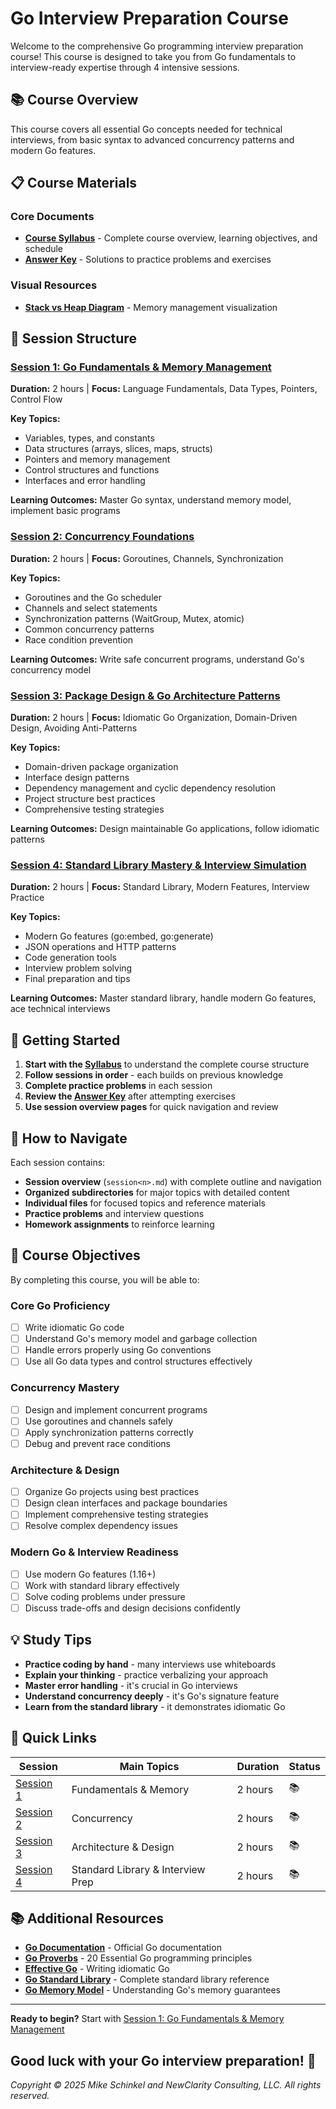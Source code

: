 # Go Interview Preparation Course

Welcome to the comprehensive Go programming interview preparation course! This course is designed to take you from Go fundamentals to interview-ready expertise through 4 intensive sessions.

## 📚 Course Overview

This course covers all essential Go concepts needed for technical interviews, from basic syntax to advanced concurrency patterns and modern Go features.

## 📋 Course Materials

### Core Documents
- **[Course Syllabus](./syllabus.md)** - Complete course overview, learning objectives, and schedule
- **[Answer Key](./answer_key.md)** - Solutions to practice problems and exercises

### Visual Resources
- **[Stack vs Heap Diagram](images/stack-vs-heap.png)** - Memory management visualization

## 🎯 Session Structure

### [Session 1: Go Fundamentals & Memory Management](./session1/session1.md)
**Duration:** 2 hours | **Focus:** Language Fundamentals, Data Types, Pointers, Control Flow

**Key Topics:**
- Variables, types, and constants
- Data structures (arrays, slices, maps, structs)
- Pointers and memory management
- Control structures and functions
- Interfaces and error handling

**Learning Outcomes:** Master Go syntax, understand memory model, implement basic programs

### [Session 2: Concurrency Foundations](./session2/session2.md)
**Duration:** 2 hours | **Focus:** Goroutines, Channels, Synchronization

**Key Topics:**
- Goroutines and the Go scheduler
- Channels and select statements
- Synchronization patterns (WaitGroup, Mutex, atomic)
- Common concurrency patterns
- Race condition prevention

**Learning Outcomes:** Write safe concurrent programs, understand Go's concurrency model

### [Session 3: Package Design & Go Architecture Patterns](./session3/session3.md)
**Duration:** 2 hours | **Focus:** Idiomatic Go Organization, Domain-Driven Design, Avoiding Anti-Patterns

**Key Topics:**
- Domain-driven package organization
- Interface design patterns
- Dependency management and cyclic dependency resolution
- Project structure best practices
- Comprehensive testing strategies

**Learning Outcomes:** Design maintainable Go applications, follow idiomatic patterns

### [Session 4: Standard Library Mastery & Interview Simulation](./session4/session4.md)
**Duration:** 2 hours | **Focus:** Standard Library, Modern Features, Interview Practice

**Key Topics:**
- Modern Go features (go:embed, go:generate)
- JSON operations and HTTP patterns
- Code generation tools
- Interview problem solving
- Final preparation and tips

**Learning Outcomes:** Master standard library, handle modern Go features, ace technical interviews

## 🚀 Getting Started

1. **Start with the [Syllabus](./syllabus.md)** to understand the complete course structure
2. **Follow sessions in order** - each builds on previous knowledge
3. **Complete practice problems** in each session
4. **Review the [Answer Key](./answer_key.md)** after attempting exercises
5. **Use session overview pages** for quick navigation and review

## 📖 How to Navigate

Each session contains:
- **Session overview** (`session<n>.md`) with complete outline and navigation
- **Organized subdirectories** for major topics with detailed content
- **Individual files** for focused topics and reference materials
- **Practice problems** and interview questions
- **Homework assignments** to reinforce learning

## 🎯 Course Objectives

By completing this course, you will be able to:

### Core Go Proficiency
- [ ] Write idiomatic Go code
- [ ] Understand Go's memory model and garbage collection
- [ ] Handle errors properly using Go conventions
- [ ] Use all Go data types and control structures effectively

### Concurrency Mastery
- [ ] Design and implement concurrent programs
- [ ] Use goroutines and channels safely
- [ ] Apply synchronization patterns correctly
- [ ] Debug and prevent race conditions

### Architecture & Design
- [ ] Organize Go projects using best practices
- [ ] Design clean interfaces and package boundaries
- [ ] Implement comprehensive testing strategies
- [ ] Resolve complex dependency issues

### Modern Go & Interview Readiness
- [ ] Use modern Go features (1.16+)
- [ ] Work with standard library effectively
- [ ] Solve coding problems under pressure
- [ ] Discuss trade-offs and design decisions confidently

## 💡 Study Tips

- **Practice coding by hand** - many interviews use whiteboards
- **Explain your thinking** - practice verbalizing your approach
- **Master error handling** - it's crucial in Go interviews
- **Understand concurrency deeply** - it's Go's signature feature
- **Learn from the standard library** - it demonstrates idiomatic Go

## 🔗 Quick Links

| Session | Main Topics | Duration | Status |
|---------|-------------|----------|---------|
| [Session 1](./session1/session1.md) | Fundamentals & Memory | 2 hours | 📚 |
| [Session 2](./session2/session2.md) | Concurrency | 2 hours | 📚 |
| [Session 3](./session3/session3.md) | Architecture & Design | 2 hours | 📚 |
| [Session 4](./session4/session4.md) | Standard Library & Interview Prep | 2 hours | 📚 |

## 📚 Additional Resources

- **[Go Documentation](https://golang.org/doc/)** - Official Go documentation
- **[Go Proverbs](https://go-proverbs.github.io/)** - 20 Essential Go programming principles
- **[Effective Go](https://golang.org/doc/effective_go.html)** - Writing idiomatic Go
- **[Go Standard Library](https://pkg.go.dev/std)** - Complete standard library reference
- **[Go Memory Model](https://golang.org/ref/mem)** - Understanding Go's memory guarantees

---

**Ready to begin?** Start with [Session 1: Go Fundamentals & Memory Management](./session1/session1.md)

**Good luck with your Go interview preparation! 🚀**
---
*Copyright © 2025 Mike Schinkel and NewClarity Consulting, LLC. All rights reserved.*
